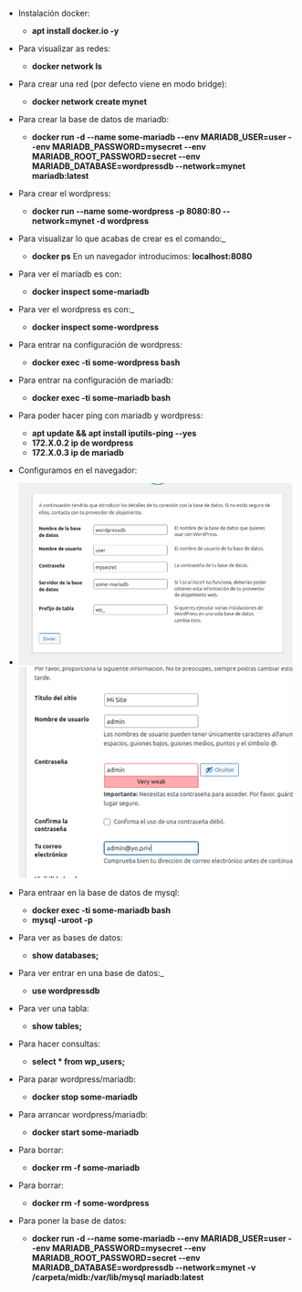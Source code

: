 - Instalación docker:
    - **apt install docker.io -y**
- Para visualizar as redes:
  - **docker network ls**
- Para crear una red (por defecto viene en modo bridge):
  - **docker network create mynet** 
- Para crear la base de datos de mariadb:
  - **docker run -d --name some-mariadb --env MARIADB_USER=user --env MARIADB_PASSWORD=mysecret --env MARIADB_ROOT_PASSWORD=secret --env MARIADB_DATABASE=wordpressdb --network=mynet  mariadb:latest**
- Para crear el wordpress:
  - **docker run --name some-wordpress -p 8080:80 --network=mynet -d wordpress**
- Para visualizar lo que acabas de crear es el comando:_
  - **docker ps**
En un navegador introducimos: **localhost:8080**
- Para ver el mariadb es con:
  - **docker inspect some-mariadb**
- Para ver el wordpress es con:_
  - **docker inspect some-wordpress**
- Para entrar na configuración de wordpress:
  - **docker exec -ti some-wordpress bash**
- Para entrar na configuración de mariadb:
  - **docker exec -ti some-mariadb bash**
- Para poder hacer ping con mariadb y wordpress:
  - **apt update && apt install iputils-ping --yes**
  - **172.X.0.2 ip de wordpress**
  - **172.X.0.3 ip de mariadb**
- Configuramos en el navegador:
- 
    ![imagen_1](/img/imagen-1.png)
    ![imagen_2](/img/imagen-2.png)

- Para entraar en la base de datos de mysql:
  - **docker exec -ti some-mariadb bash**
  - **mysql -uroot -p**
- Para ver as bases de datos:
  - **show databases;**
- Para ver entrar en una base de datos:_
  - **use wordpressdb**
- Para ver una tabla:
  - **show tables;**
- Para hacer consultas:
  - **select * from wp_users;**
- Para parar wordpress/mariadb:
  - **docker stop some-mariadb**
- Para arrancar wordpress/mariadb:
  - **docker start some-mariadb**
- Para borrar:
  - **docker rm -f some-mariadb**
- Para borrar:
  - **docker rm -f some-wordpress**
- Para poner la base de datos:
  - **docker run -d --name some-mariadb --env MARIADB_USER=user --env MARIADB_PASSWORD=mysecret --env MARIADB_ROOT_PASSWORD=secret --env MARIADB_DATABASE=wordpressdb --network=mynet -v /carpeta/midb:/var/lib/mysql mariadb:latest**